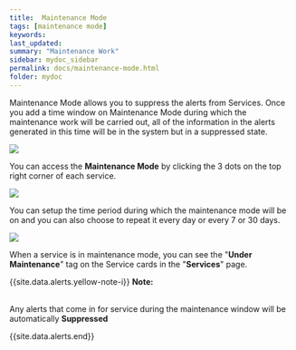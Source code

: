 ```yaml
---
title:  Maintenance Mode
tags: [maintenance mode]
keywords:
last_updated: 
summary: "Maintenance Work"
sidebar: mydoc_sidebar
permalink: docs/maintenance-mode.html
folder: mydoc
---
```


Maintenance Mode allows you to suppress the alerts from Services. Once you add a time window on Maintenance Mode during which the maintenance work will be carried out, all of the information in the alerts generated in this time will be in the system but in a suppressed state. 

![](images/maintenance_1.png)

You can access the **Maintenance Mode** by clicking the 3 dots on the top right corner of each service.

![](images/maintenance_2.png)

You can setup the time period during which the maintenance mode will be on and you can also choose to repeat it every day or every 7 or 30 days.

![](images/maintenance_3.png)

When a service is in maintenance mode, you can see the "**Under Maintenance**" tag on the Service cards in the "**Services**" page.

{{site.data.alerts.yellow-note-i}}
<b>Note:</b>
<p><br/>Any alerts that come in for service during the maintenance window will be automatically <b>Suppressed</b></p>
{{site.data.alerts.end}}